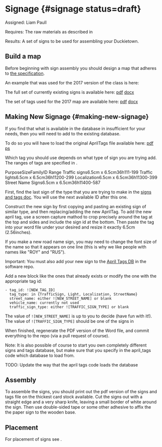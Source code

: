 # Signage {#signage status=draft}

Assigned: Liam Paull

<div class='requirements' markdown="1">

Requires: The raw materials as described in [](+opmanual_duckietown#duckietown_parts)

Results: A set of signs to be used for assembling your Duckietown.

</div>

## Build a map

Before beginning with sign assembly you should design a map that adheres to [the specification](#duckietown-specs).

An example that was used for the 2017 version of the class is here: [](#fall2017-map)

The full set of currently existing signs is available here: [pdf](https://github.com/duckietown/Software/blob/master/catkin_ws/src/20-indefinite-navigation/apriltags_ros/signs_and_tags/Signs_and_tags_V3.pdf) [docx](https://github.com/duckietown/Software/blob/master/catkin_ws/src/20-indefinite-navigation/apriltags_ros/signs_and_tags/Signs_and_tags_V3.docx)

The set of tags used for the 2017 map are available here: [pdf](https://github.com/duckietown/Software/blob/master/catkin_ws/src/20-indefinite-navigation/apriltags_ros/signs_and_tags/Signs_and_tags_2017.pdf) [docx](https://github.com/duckietown/Software/blob/master/catkin_ws/src/20-indefinite-navigation/apriltags_ros/signs_and_tags/Signs_and_tags_2017.docx)


## Making New Signage {#making-new-signage}

If you find that what is available in the database in insufficient for your needs, then you will need to add to the existing database.

To do so you will have to load the original AprilTags file available here: [pdf](https://github.com/duckietown/Software/blob/master/catkin_ws/src/20-indefinite-navigation/apriltags_ros/signs_and_tags/tag36h11.pdf) [ps](https://github.com/duckietown/Software/blob/master/catkin_ws/src/20-indefinite-navigation/apriltags_ros/signs_and_tags/tag36h11.ps)

Which tag you should use depends on what type of sign you are trying add. The ranges of tags are specified in [](#tab:tag-ranges).

<col4 figure-id="tab:tag-ranges" figure-caption="April tag ID ranges">
    <span>Purpose</span><span>Size</span><span>Family</span><span>ID Range</span>
    <span>Traffic signs</span><span>6.5cm x 6.5cm</span><span>36h11</span><span>1-199</span>
    <span>Traffic lights</span><span>6.5cm x 6.5cm</span><span>36h11</span><span>200-299</span>
    <span>Localization</span><span>6.5cm x 6.5cm</span><span>36h11</span><span>300-399</span>
    <span>Street Name Signs</span><span>6.5cm x 6.5cm</span><span>36h11</span><span>400-587</span>

</col4>

First, find the last sign of the type that you are trying to make in the [signs and tags doc](https://github.com/duckietown/Software/blob/master/catkin_ws/src/20-indefinite-navigation/apriltags_ros/signs_and_tags/Signs_and_tags_V3.docx). You will use the next available ID after this one.

Construct the new sign by first copying and pasting an existing sign of similar type, and then replacing/adding the new AprilTag. To add the new april tag, use a screen capture mathod to crop precisely around the tag at the top and sides and include the sign id at the bottom. Then paste the tag into your word file under your desired and resize it exactly 6.5cm (2.56inches).

If you make a new road name sign, you may need to change the font size of the name so that it appears on one line (this is why we like people with names like "ROY" and "RUS").

Important: You must also add your new sign to the [April Tags DB](https://github.com/duckietown/Software/blob/master/catkin_ws/src/20-indefinite-navigation/apriltags_ros/signs_and_tags/apriltagsDB.yaml) in the software repo.

Add a new block like the ones that already exists or modify the one with the appropriate tag id:
```
- tag_id: ![NEW_TAG_ID]
  tag_type: in {TrafficSign, Light, Localization, StreetName}
  street_name: either ![NEW_STREET_NAME] or blank
  vehicle_name: currently not used
  traffic_sign_type: either ![TRAFFIC_SIGN_TYPE] or blank
```

The value of `![NEW_STREET_NAME]` is up to you to decide (have fun with it!). The value of `![TRAFFIC_SIGN_TYPE]` should be one of the signs in [](#fig:traffic-signs)

When finished, regenerate the PDF version of the Word file, and commit everything to the repo (via a pull request of course).

Note: It is also possible of course to start you own completely different signs and tags database, but make sure that you specify in the april_tags code which database to load from.

TODO: Update the way that the april tags code loads the database

## Assembly

To assemble the signs, you should print out the pdf version of the signs and tags file on the thickest card stock available. Cut the signs out with a straight edge and a very sharp knife, leaving a small border of white around the sign. Then use double-sided tape or some other adhesive to affix the the paper sign to the wooden base.


## Placement

For placement of signs see [](#traffic-signs-placement).
